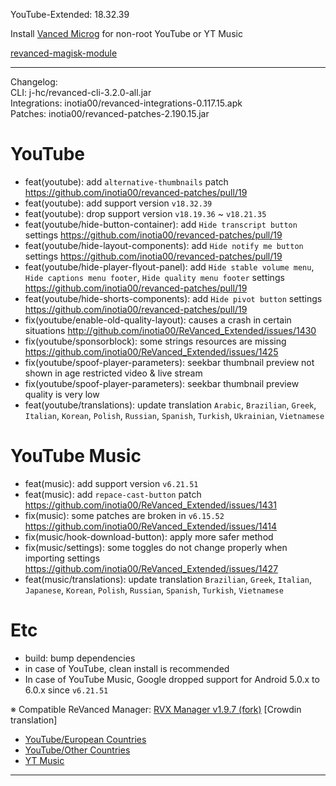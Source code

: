 YouTube-Extended: 18.32.39  

Install [Vanced Microg](https://github.com/TeamVanced/VancedMicroG/releases) for non-root YouTube or YT Music  

[revanced-magisk-module](https://github.com/j-hc/revanced-magisk-module)  

---
Changelog:  
CLI: j-hc/revanced-cli-3.2.0-all.jar  
Integrations: inotia00/revanced-integrations-0.117.15.apk  
Patches: inotia00/revanced-patches-2.190.15.jar  

YouTube
==
- feat(youtube): add `alternative-thumbnails` patch https://github.com/inotia00/revanced-patches/pull/19
- feat(youtube): add support version `v18.32.39`
- feat(youtube): drop support version `v18.19.36` ~ `v18.21.35`
- feat(youtube/hide-button-container): add `Hide transcript button` settings https://github.com/inotia00/revanced-patches/pull/19
- feat(youtube/hide-layout-components): add `Hide notify me button` settings https://github.com/inotia00/revanced-patches/pull/19
- feat(youtube/hide-player-flyout-panel): add `Hide stable volume menu`, `Hide captions menu footer`, `Hide quality menu footer` settings https://github.com/inotia00/revanced-patches/pull/19
- feat(youtube/hide-shorts-components): add `Hide pivot button` settings https://github.com/inotia00/revanced-patches/pull/19
- fix(youtube/enable-old-quality-layout): causes a crash in certain situations http://github.com/inotia00/ReVanced_Extended/issues/1430
- fix(youtube/sponsorblock): some strings resources are missing https://github.com/inotia00/ReVanced_Extended/issues/1425
- fix(youtube/spoof-player-parameters): seekbar thumbnail preview not shown in age restricted video & live stream
- fix(youtube/spoof-player-parameters): seekbar thumbnail preview quality is very low
- feat(youtube/translations): update translation
`Arabic`, `Brazilian`, `Greek`, `Italian`, `Korean`, `Polish`, `Russian`, `Spanish`, `Turkish`, `Ukrainian`, `Vietnamese`


YouTube Music
==
- feat(music): add support version `v6.21.51`
- feat(music): add `repace-cast-button` patch https://github.com/inotia00/ReVanced_Extended/issues/1431
- fix(music): some patches are broken in `v6.15.52` https://github.com/inotia00/ReVanced_Extended/issues/1414
- fix(music/hook-download-button): apply more safer method
- fix(music/settings): some toggles do not change properly when importing settings https://github.com/inotia00/ReVanced_Extended/issues/1427
- feat(music/translations): update translation
`Brazilian`, `Greek`, `Italian`, `Japanese`, `Korean`, `Polish`, `Russian`, `Spanish`, `Turkish`, `Vietnamese`


Etc
==
- build: bump dependencies
- in case of YouTube, clean install is recommended
- In case of YouTube Music, Google dropped support for Android 5.0.x to 6.0.x since `v6.21.51`


※ Compatible ReVanced Manager: [RVX Manager v1.9.7 (fork)](https://github.com/inotia00/revanced-manager/releases/tag/v1.9.7)
[Crowdin translation]
- [YouTube/European Countries](https://crowdin.com/project/revancedextendedeu)
- [YouTube/Other Countries](https://crowdin.com/project/revancedextended)
- [YT Music](https://crowdin.com/project/revanced-music-extended)


---  
